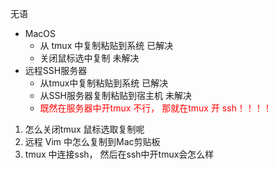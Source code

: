 无语
- MacOS
	- 从 tmux 中复制粘贴到系统  已解决
	- 关闭鼠标选中复制 未解决
- 远程SSH服务器
	- 从tmux中复制粘贴到系统 已解决
	- 从SSH服务器复制粘贴到宿主机 未解决
	- <font color="#ff0000">既然在服务器中开tmux 不行， 那就在tmux 开 ssh！！！！</font>


1. 怎么关闭tmux 鼠标选取复制呢
2. 远程 Vim 中怎么复制到Mac剪贴板
3. tmux 中连接ssh， 然后在ssh中开tmux会怎么样


